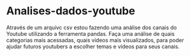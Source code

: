 # Analises-dados-youtube
 Através de um arquivc csv estou fazendo uma análise dos canais do Youtube utilizando a ferramenta pandas. Faça uma análise de quais categorias mais acessadas, quais vídeos mais visualizados, para poder ajudar futuros youtubers a escolher temas e vídeos para seus canais.
